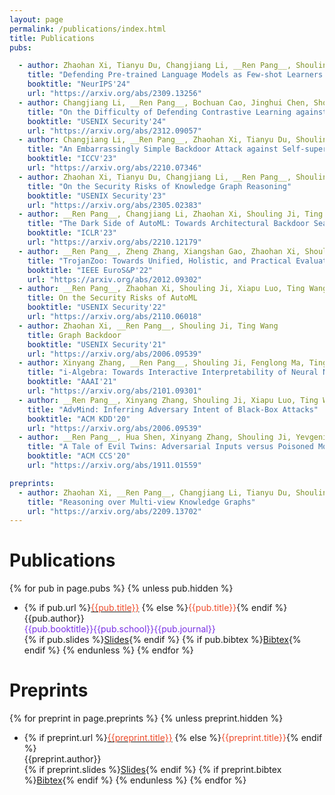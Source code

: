 ```yaml
---
layout: page
permalink: /publications/index.html
title: Publications
pubs:

  - author: Zhaohan Xi, Tianyu Du, Changjiang Li, __Ren Pang__, Shouling Ji, Jinghui Chen, Fenglong Ma, Ting Wang
    title: "Defending Pre-trained Language Models as Few-shot Learners Against Backdoor Attacks"
    booktitle: "NeurIPS'24"
    url: "https://arxiv.org/abs/2309.13256"
  - author: Changjiang Li, __Ren Pang__, Bochuan Cao, Jinghui Chen, Shouling Ji, Ting Wang
    title: "On the Difficulty of Defending Contrastive Learning against Backdoor Attacks"
    booktitle: "USENIX Security'24"
    url: "https://arxiv.org/abs/2312.09057"
  - author: Changjiang Li, __Ren Pang__, Zhaohan Xi, Tianyu Du, Shouling Ji, Yuan Yao, Ting Wang
    title: "An Embarrassingly Simple Backdoor Attack against Self-supervised Learning"
    booktitle: "ICCV'23"
    url: "https://arxiv.org/abs/2210.07346"
  - author: Zhaohan Xi, Tianyu Du, Changjiang Li, __Ren Pang__, Shouling Ji, Xiapu Luo, Xusheng Xiao, Fenglong Ma, Ting Wang
    title: "On the Security Risks of Knowledge Graph Reasoning"
    booktitle: "USENIX Security'23"
    url: "https://arxiv.org/abs/2305.02383"
  - author: __Ren Pang__, Changjiang Li, Zhaohan Xi, Shouling Ji, Ting Wang
    title: "The Dark Side of AutoML: Towards Architectural Backdoor Search"
    booktitle: "ICLR'23"
    url: "https://arxiv.org/abs/2210.12179"
  - author: __Ren Pang__, Zheng Zhang, Xiangshan Gao, Zhaohan Xi, Shouling Ji, Cheng Peng, Ting Wang
    title: "TrojanZoo: Towards Unified, Holistic, and Practical Evaluation of Neural Backdoors"
    booktitle: "IEEE EuroS&P'22"
    url: "https://arxiv.org/abs/2012.09302"
  - author: __Ren Pang__, Zhaohan Xi, Shouling Ji, Xiapu Luo, Ting Wang
    title: On the Security Risks of AutoML
    booktitle: "USENIX Security'22"
    url: "https://arxiv.org/abs/2110.06018"
  - author: Zhaohan Xi, __Ren Pang__, Shouling Ji, Ting Wang
    title: Graph Backdoor
    booktitle: "USENIX Security'21"
    url: "https://arxiv.org/abs/2006.09539"
  - author: Xinyang Zhang, __Ren Pang__, Shouling Ji, Fenglong Ma, Ting Wang
    title: "i-Algebra: Towards Interactive Interpretability of Neural Nets"
    booktitle: "AAAI'21"
    url: "https://arxiv.org/abs/2101.09301"
  - author: __Ren Pang__, Xinyang Zhang, Shouling Ji, Xiapu Luo, Ting Wang
    title: "AdvMind: Inferring Adversary Intent of Black-Box Attacks"
    booktitle: "ACM KDD'20"
    url: "https://arxiv.org/abs/2006.09539"
  - author: __Ren Pang__, Hua Shen, Xinyang Zhang, Shouling Ji, Yevgeniy Vorobeychik, Xiapu Luo, Alex Liu, Ting Wang
    title: "A Tale of Evil Twins: Adversarial Inputs versus Poisoned Models"
    booktitle: "ACM CCS'20"
    url: "https://arxiv.org/abs/1911.01559"

preprints:
  - author: Zhaohan Xi, __Ren Pang__, Changjiang Li, Tianyu Du, Shouling Ji, Fenglong Ma, Ting Wang
    title: "Reasoning over Multi-view Knowledge Graphs"
    url: "https://arxiv.org/abs/2209.13702"
---
```


# Publications

{% for pub in page.pubs %}
{% unless pub.hidden %}
  - {% if pub.url %}<a href="{{pub.url}}"><span style="color:#ee4c2c">{{pub.title}}</span></a>
    {% else %}<span style="color:#ee4c2c">{{pub.title}}</span>{% endif %}<br>
    {{pub.author}}<br>
    <span style="color:#792fe4">{{pub.booktitle}}{{pub.school}}{{pub.journal}}<br></span>
    {% if pub.slides %}[Slides]({{pub.slides}}){% endif %}
    {% if pub.bibtex %}[Bibtex]({{pub.bibtex}}){% endif %}
{% endunless %}
{% endfor %}


# Preprints

{% for preprint in page.preprints %}
{% unless preprint.hidden %}
  - {% if preprint.url %}<a href="{{preprint.url}}"><span style="color:#ee4c2c">{{preprint.title}}</span></a>
    {% else %}<span style="color:#ee4c2c">{{preprint.title}}</span>{% endif %}<br>
    {{preprint.author}}<br>
    {% if preprint.slides %}[Slides]({{preprint.slides}}){% endif %}
    {% if preprint.bibtex %}[Bibtex]({{preprint.bibtex}}){% endif %}
{% endunless %}
{% endfor %}

